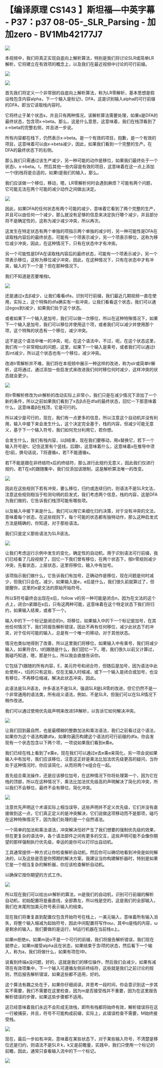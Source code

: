 # 【编译原理 CS143 】斯坦福—中英字幕 - P37：p37 08-05-_SLR_Parsing - 加加zero - BV1Mb42177J7

![](img/bca459e3ec5f8f18d2409acbb904c678_0.png)

本视频中，我们将真正实现自底向上解析算法，特别是我们将讨论SLR或简单LR解析，它将建立在有效项的概念上，以及我们在最近视频中讨论的可行前缀。



![](img/bca459e3ec5f8f18d2409acbb904c678_2.png)

![](img/bca459e3ec5f8f18d2409acbb904c678_3.png)

首先我们将定义一个非常弱的自底向上解析算法，称为LR零解析，基本思想是假设栈包含内容alpha，下一个输入是标记t，DFA，这是识别输入alpha的可行前缀的DFA，即当它读取栈内容时。

它将终止于某个状态s，并且只有两种情况，该解析算法需要处理，如果s是DFA的最终状态，包含项x->beta。那么，这是什么意思，这意味着，我们在栈顶看到了x->beta的完整右侧，并且进一步说。

所有内容都在栈下，仍然表示x->beta。是一个有效的项目，抱歉，是一个有效的项目，这意味着可以由x->beta减少，因此，如果我们看到一个完整的生产。在DFA的最终状态下的右侧。

那么我们只需通过该生产减少，另一种可能的动作是移位，如果我们最终处于一个状态i，x->beta。t，然后其他一些内容是有效的项目，这意味着在这一点上添加一个t到栈将是合适的，如果t是我们的输入，那么。

我们应该做一个移位，移动，嗯，LR零解析何时会遇到麻烦？可能有两个问题，它可能无法在两个可能的减少动作之间做出决定。



![](img/bca459e3ec5f8f18d2409acbb904c678_5.png)

因此，如果DFA的任何状态有两个可能的减少，意味着它看到了两个完整的生产，并且可以由任何一个减少，那么就没有足够的信息来决定执行哪个减少，并且部分将不是确定性的，这称为减少减少冲突，所以再次。

这发生在特定状态有两个单独的项指示两个单独的减少时，另一种可能性是DFA在读取栈内容后的最终状态，可能有一个项表示减少，另一个项表示移位，这称为移位减少冲突，因此，在这种情况下，只有在状态中才有冲突。

另一个可能性是DFA在读取栈内容后的最终状态，可能有一个项表示减少，另一个项表示移位，这称为移位减少冲突，因此，在这种情况下，只有在状态中才有冲突，输入的下一个是？但在那种情况下。

我们不知道是否要堆栈t。

![](img/bca459e3ec5f8f18d2409acbb904c678_7.png)

还是通过x去β减少，让我们看看dfa，识别可行前缀，我们最近几期视频一直在使用，实际上，这个特殊的dfa确实有一些冲突，让我们看看这个状态，我们可以通过egos到t减少，如果我们处于这个状态。

或者如果下一个输入是加号，我们可以做一次移位，所以在这种特殊情况下，如果下一个输入是加号，我们可以移位并使用这个项，或者我们可以减少并使用那个项，这个特殊的状态有一个移位，减少冲突。

这不是这个语法中唯一的冲突，呃，在这个语法中，不过，呃，在这个状态这里，我们有一个非常相似的问题，这里，如果下一个输入是乘号，或者我们可以通过t去int减少，所以这个状态也有一个移位，减少冲突。

改进lr零解析并不难，我们将在本视频中展示一种这样的改进，称为slr或简单lr解析，这将通过，通过添加一些启发式来改进我们何时移位何时减少，这样冲突的状态就会更少。



![](img/bca459e3ec5f8f18d2409acbb904c678_9.png)

将lr零解析修改为slr解析的改动实际上非常小，我们只是在减少情况下添加了一个新的条件，所以之前如果我们看到了x去β点在dfa的最终状态，回忆一下那意味着什么，这意味着β在栈顶，它是可行的。

所以减少是可行的，现在，我们有一点更多的信息，所以注意这个自动机并没有利用，输入中接下来会发生什么，这个决定完全基于，栈的内容，但减少可能无意义，基于下一个输入符号，我们如何充分利用它，若你想。

会发生什么，我们有栈内容，以β结束，现在我们要移动，用x替换它，若下一个输入符号是t，记住这里有个竖线，后跟t，这意味着什么，这意味着x在推导中须在t前，换句话说，T将遵循x，若T不能遵循x。

若T不能是跟在非终结符x后的终结符，那么进行此规约无意义，因此我们仅进行规约，若T在x的跟随集中，我们仅添加该限制，这是解析算法唯一的改变。



![](img/bca459e3ec5f8f18d2409acbb904c678_11.png)

因此在这些规则下若有冲突，要么移位，归约或连续归约，则语法不是SLR文法，注意这些规则相当于检测句柄的启发式，我们考虑两个信息，栈的内容，这是DFA为我们做的，它告诉我们栈顶可能有哪些项。

以及输入中接下来是什么，我们可以用它来细化归约决策，对于没有冲突的文法，意味着每个状态，在这些规则下，每个可能的状态都有独特动作，那么这种启发式方法是精确的，你知道，对于那些语法。

我们只是定义那些语法为SLR语法。

![](img/bca459e3ec5f8f18d2409acbb904c678_13.png)

让我们考虑运行示例中发生的变化，确定性的自动机，用于识别语法可行前缀，我们已经看了几段视频了，回忆一下我们曾有移位，在两个状态下，按lr零规则减少冲突，先看状态，上层状态，这里将移位，输入中有加号。

该项指示我们做什么，它告诉我们有加号，正确动作是移位，现在问题是何时减少，但我们只会在。减少，如果输入是e，e后是什么，我们很久前就算过了，但提醒你，这里的e是文法的原始开始符号。

所以$符号最终会出现在e后，follow v的另一种可能是闭合n，因为在文法的这个点上，闭合n紧跟在e后，只有这两种可能，这意味着在这个特定状态下我们将归约，如果输入结束，或者下一个。

输入中的下一个标记是闭合的n，将移位，如果输入中的下一个标记是加号，在其他任何情况下，我们将报告解析错误，因此不再有任何移位，减少此状态下的冲突，对于任何可能的输入，总是有一个唯一的移动，对于其他状态。

情况也类似地得到了改善，所以这里我们将移位，如果输入中有乘号，我们将减少输入，如果符合t，t的跟随是什么，我们回忆一下，嗯，我们很久以前又计算过，我碰巧知道，嗯，那是什么，所以我会直接告诉你。

它包括了t跟随的所有内容，E，美元符号和闭合符，但随后是加号，因为语法中此处使用+，t后的只有这些，仅在无输入时缩减，或下一个输入是闭合或加号，也没有移位，不再移位缩减，解决此状态冲突，因此。

此语法是SLR语法，许多语法不是SLR，强调SLR是LR零的改进，但它仍然不是一个非常通用的语法类，所有歧义语法，例如，不是SLR，但我们可以在SLR情况下稍作改进。

我们可以通过使用优先级声明来改进SR解析，以告诉它如何解决冲突。

![](img/bca459e3ec5f8f18d2409acbb904c678_15.png)

让我们回到最自然，也是最模糊的整数加法和乘法语法，我们之前看过这个语法，如果你为这个语法构建dfa，如果你遍历构建这个语法的可行前缀的dfa，你会发现有一个状态包含以下两个项，一项说如果我们看到e乘e。

我们已经在栈上看到了e乘e，现在我们可以通过e去e乘e来简化，另一项会说如果输入中有加号，我们应该移位，注意这正好是乘法比加法优先级更高的疑问，当你处于这种情况时，你应该简化，从而将两个e组合在一起。

首先组合乘法操作，还是应该移位加号，在这种情况下你将处理第一个，因为它在栈的顶部，所以在这种情况下，乘法比加法优先级高的声明解决了简化的冲突，所以我们不会移位，最终不会有移位，简化冲突。



![](img/bca459e3ec5f8f18d2409acbb904c678_17.png)

注意优先声明这个术语实际上相当误导，这些声明并不定义优先级，它们并没有直接做到这一点，它们真正定义的是冲突解决，它们说做这项移动而不是那项，碰巧在这种特殊情况下，因为我们处理的是一个自然语法。

一个简单的加法和乘法语法，冲突解决恰好产生了我们想要的强制优先级的效果，但在更复杂的语法中，各个语法部件之间有更多的交互，这些声明可能不会像你期望的那样强制执行优先级，幸运的是你可以打印出自动机。

工具通常提供一种方式让你检查解析自动机，然后你可以确切地看到冲突是如何解决的，以及这些是否是你预期的解决方案，我建议当你构建解析器时，特别是如果它是一个相当复杂的解析器，你应该检查解析自动机。

以确保它按你期望的方式工作。

![](img/bca459e3ec5f8f18d2409acbb904c678_19.png)

所以现在我们可以给出slr解析的算法，m是我们的自动机，识别可行前缀的解析自动机，初始配置将是垂直线，全部靠左，所以栈是空的，这是我们的全部输入，我们在末尾附加美元符号表示输入的结束。

现在我们将重复直到配置仅包含开始符号在栈上，一美元输入，意味着所有输入消失，将整个输入缩减为起始符号，因此中间配置将写作αω，其中α是栈的内容，ω是剩余的输入，我们要做的是运行，M运行机器在当前栈α上。

如果m拒绝α，如果m说α不是一个可行的前缀，我们将报告解析错误，我们现在就停止，如果m接受alpha且在状态，如果结束于含i项的状态，然后看下一个输入，称为a，我们将做什么，如果有项在I中。

说看到终端a没问题，好的，这就是我们的移位操作，然后我们会减少，如果有减项在有效项集中，下一个输入可遵循左侧非终结符，这些就是我们之前讨论的规则，然后报告解析错误，如果这些都不适用，好的。

这个算法有趣之处在于，如果你仔细阅读，并思考一段时间，你会意识到这一步其实不需要，我们不需要在这里检查，因为m是否接受栈并不重要，因为在这里报告解析错误的步骤，如果这些步骤都不适用。

这已经意味着我们永远不会形成无效栈，即所有栈都将始终有效，解析错误将在这一行被捕获，并且，符号不可能构成前缀，实际上，此错误检查不需要，M始终接受栈。



![](img/bca459e3ec5f8f18d2409acbb904c678_21.png)

现在，最后一步如有冲突，意味着在某些状态下，对于某些输入符号，不清楚是移位还是归约，则语法不是SLR k，k又是前瞻量，实践中，我们只使用一个标记的前瞻，因此，通常只查看输入流中的下一个标记。



![](img/bca459e3ec5f8f18d2409acbb904c678_23.png)